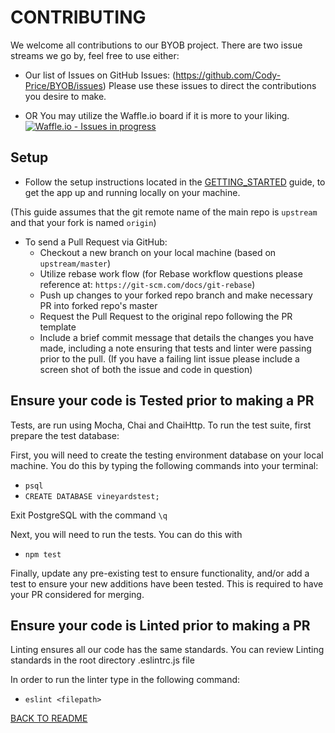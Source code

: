 # CONTRIBUTING
We welcome all contributions to our BYOB project. There are two issue streams we go by, feel free to use either: 

- Our list of Issues on GitHub Issues: (https://github.com/Cody-Price/BYOB/issues)
Please use these issues to direct the contributions you desire to make.
  
- OR You may utilize the Waffle.io board if it is more to your liking.
[![Waffle.io - Issues in progress](https://badge.waffle.io/Cody-Price/BYOB.png?label=in%20progress&title=In%20Progress)](http://waffle.io/Cody-Price/BYOB)

## Setup
- Follow the setup instructions located in the [GETTING_STARTED](https://github.com/Cody-Price/BYOB/blob/master/GETTING_STARTED.md) guide, to get the app up and running locally on your machine.

(This guide assumes that the git remote name of the main repo is `upstream` and that your fork is named `origin`)

- To send a Pull Request via GitHub:
    - Checkout a new branch on your local machine (based on `upstream/master`)
    - Utilize rebase work flow (for Rebase workflow questions please reference at: `https://git-scm.com/docs/git-rebase`)
    - Push up changes to your forked repo branch and make necessary PR into forked repo's master
    - Request the Pull Request to the original repo following the PR template
    - Include a brief commit message that details the changes you have made, including a note ensuring that tests and linter were passing prior to the pull.  (If you have a failing lint issue please include a screen shot of both the issue and code in question)

    
## Ensure your code is Tested prior to making a PR
Tests, are run using Mocha, Chai and ChaiHttp.  To run the test suite, first prepare the test database: 

First, you will need to create the testing environment database on your local machine.  You do this by typing the following commands into your terminal: 

* `psql`
* `CREATE DATABASE vineyardstest;`

Exit PostgreSQL with the command `\q`

Next, you will need to run the tests.  You can do this with

* `npm test`

Finally, update any pre-existing test to ensure functionality, and/or add a test to ensure your new additions have been tested.  This is required to have your PR considered for merging.  

## Ensure your code is Linted prior to making a PR
Linting ensures all our code has the same standards.  You can review Linting standards in the root directory .eslintrc.js file

In order to run the linter type in the following command:
* `eslint <filepath>`

[BACK TO README](https://github.com/Cody-Price/BYOB/edit/master/README.md)


